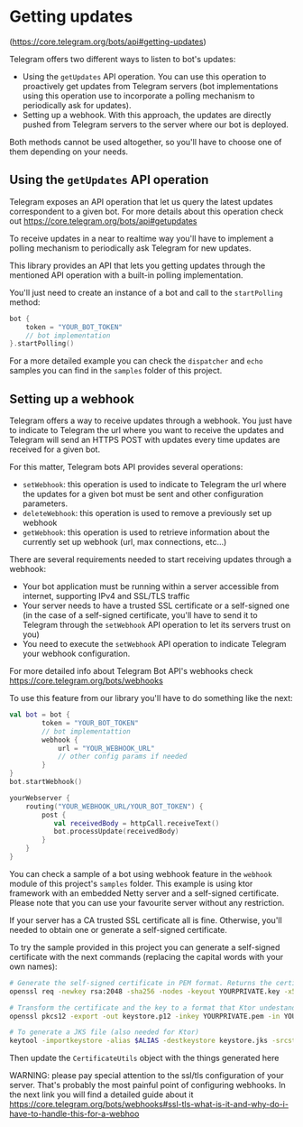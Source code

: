 # Getting updates

(https://core.telegram.org/bots/api#getting-updates)

Telegram offers two different ways to listen to bot's updates:

* Using the `getUpdates` API operation. You can use this operation to proactively get updates from Telegram servers (bot implementations using this operation use to incorporate a polling mechanism to periodically ask for updates).  
* Setting up a webhook. With this approach, the updates are directly pushed from Telegram servers to the server where our bot is deployed.

Both methods cannot be used altogether, so you'll have to choose one of them depending on your needs.


## Using the `getUpdates` API operation 

Telegram exposes an API operation that let us query the latest updates correspondent to a given bot. For more details about this operation check out https://core.telegram.org/bots/api#getupdates

To receive updates in a near to realtime way you'll have to implement a polling mechanism to periodically ask Telegram for new updates. 

This library provides an API that lets you getting updates through the mentioned API operation with a built-in polling implementation.

You'll just need to create an instance of a bot and call to the `startPolling` method: 

```kotlin
bot {
    token = "YOUR_BOT_TOKEN"
    // bot implementation
}.startPolling()
```

For a more detailed example you can check the `dispatcher` and `echo` samples you can find in the `samples` folder of this project.


## Setting up a webhook

Telegram offers a way to receive updates through a webhook. You just have to indicate to Telegram the url where you want to receive the updates and Telegram will send an HTTPS POST with updates every time updates are received for a given bot.

For this matter, Telegram bots API provides several operations:

* `setWebhook`: this operation is used to indicate to Telegram the url where the updates for a given bot must be sent and other configuration parameters. 
* `deleteWebhook`: this operation is used to remove a previously set up webhook
* `getWebhook`: this operation is used to retrieve information about the currently set up webhook (url, max connections, etc...)

There are several requirements needed to start receiving updates through a webhook: 
* Your bot application must be running within a server accessible from internet, supporting IPv4 and SSL/TLS traffic 
* Your server needs to have a trusted SSL certificate or a self-signed one (in the case of a self-signed certificate, you'll have to send it to Telegram through the `setWebhook` API operation to let its servers trust on you)
* You need to execute the `setWebhook` API operation to indicate Telegram your webhook configuration.

For more detailed info about Telegram Bot API's webhooks check https://core.telegram.org/bots/webhooks

To use this feature from our library you'll have to do something like the next:

```kotlin
val bot = bot {
        token = "YOUR_BOT_TOKEN"
        // bot implementattion
        webhook {
            url = "YOUR_WEBHOOK_URL"
            // other config params if needed
        }
}
bot.startWebhook()

yourWebserver {
    routing("YOUR_WEBHOOK_URL/YOUR_BOT_TOKEN") {
        post {
           val receivedBody = httpCall.receiveText()
           bot.processUpdate(receivedBody)
        }
    }
}
```

You can check a sample of a bot using webhook feature in the `webhook` module of this project's `samples` folder. This example is using ktor framework with an embedded Netty server and a self-signed certificate. Please note that you can use your favourite server without any restriction.

If your server has a CA trusted SSL certificate all is fine. Otherwise, you'll needed to obtain one or generate a self-signed certificate. 

To try the sample provided in this project you can generate a self-signed certificate with the next commands (replacing the capital words with your own names):

```bash
# Generate the self-signed certificate in PEM format. Returns the certificate (.pem) and the private key (.key)
openssl req -newkey rsa:2048 -sha256 -nodes -keyout YOURPRIVATE.key -x509 -days 365 -out YOURPUBLIC.pem -subj "/C=US/ST=New York/L=Brooklyn/O=Example Brooklyn Company/CN=YOURDOMAIN.EXAMPLE"

# Transform the certificate and the key to a format that Ktor undestands
openssl pkcs12 -export -out keystore.p12 -inkey YOURPRIVATE.pem -in YOURPUBLIC.pem -name ALIAS

# To generate a JKS file (also needed for Ktor)
keytool -importkeystore -alias $ALIAS -destkeystore keystore.jks -srcstoretype PKCS12 -srckeystore keystore.p12
```

Then update the `CertificateUtils` object with the things generated here




WARNING: please pay special attention to the ssl/tls configuration of your server. That's probably the most painful point of configuring webhooks. In the next link you will find a detailed guide about it https://core.telegram.org/bots/webhooks#ssl-tls-what-is-it-and-why-do-i-have-to-handle-this-for-a-webhoo 



